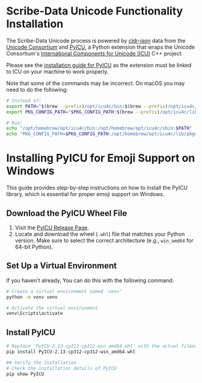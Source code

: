# Scribe-Data Unicode Functionality Installation

The Scribe-Data Unicode process is powered by [cldr-json](https://github.com/unicode-org/cldr-json) data from the [Unicode Consortium](https://home.unicode.org/) and [PyICU](https://gitlab.pyicu.org/main/pyicu), a Python extension that wraps the Unicode Consortium's [International Components for Unicode (ICU)](https://github.com/unicode-org/icu) C++ project.

Please see the [installation guide for PyICU](https://gitlab.pyicu.org/main/pyicu#installing-pyicu) as the extension must be linked to ICU on your machine to work properly.

Note that some of the commands may be incorrect. On macOS you may need to do the following:

```bash
# Instead of:
export PATH="$(brew --prefix)/opt/icu4c/bin:$(brew --prefix)/opt/icu4c/sbin:$PATH"
export PKG_CONFIG_PATH="$PKG_CONFIG_PATH:$(brew --prefix)/opt/icu4c/lib/pkgconfig"

# Run:
echo "/opt/homebrew/opt/icu4c/bin:/opt/homebrew/opt/icu4c/sbin:$PATH"
echo "PKG_CONFIG_PATH=$PKG_CONFIG_PATH:/opt/homebrew/opt/icu4c/lib/pkgconfig"
```

# Installing PyICU for Emoji Support on Windows

This guide provides step-by-step instructions on how to install the PyICU library, which is essential for proper emoji support on Windows.

## Download the PyICU Wheel File

1. Visit the [PyICU Release Page](https://github.com/cgohlke/pyicu-build/releases).
2. Locate and download the wheel (`.whl`) file that matches your Python version. Make sure to select the correct architecture (e.g., `win_amd64` for 64-bit Python).

## Set Up a Virtual Environment

If you haven't already, You can do this with the following command:

```bash
# Create a virtual environment named 'venv'
python -m venv venv

# Activate the virtual environment
venv\Scripts\activate
```

## Install PyICU
```bash
# Replace 'PyICU-2.13-cp312-cp312-win_amd64.whl' with the actual filename you downloaded
pip install PyICU-2.13-cp312-cp312-win_amd64.whl

## Verify the Installation
# Check the installation details of PyICU
pip show PyICU
```

